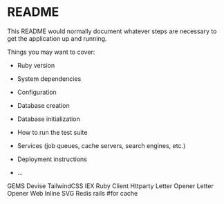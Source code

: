 # README

This README would normally document whatever steps are necessary to get the
application up and running.

Things you may want to cover:

* Ruby version

* System dependencies

* Configuration

* Database creation

* Database initialization

* How to run the test suite

* Services (job queues, cache servers, search engines, etc.)

* Deployment instructions

* ...


GEMS
Devise
TailwindCSS
IEX Ruby Client
Httparty
Letter Opener
Letter Opener Web
Inline SVG
Redis rails #for cache